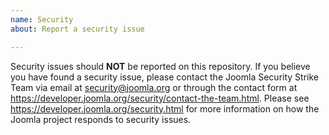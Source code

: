 ```yaml
---
name: Security
about: Report a security issue

---
```


Security issues should **NOT** be reported on this repository.  If you believe you have found a security issue, please
contact the Joomla Security Strike Team via email at security@joomla.org or through the contact form at https://developer.joomla.org/security/contact-the-team.html.
Please see https://developer.joomla.org/security.html for more information on how the Joomla project responds to security issues.

